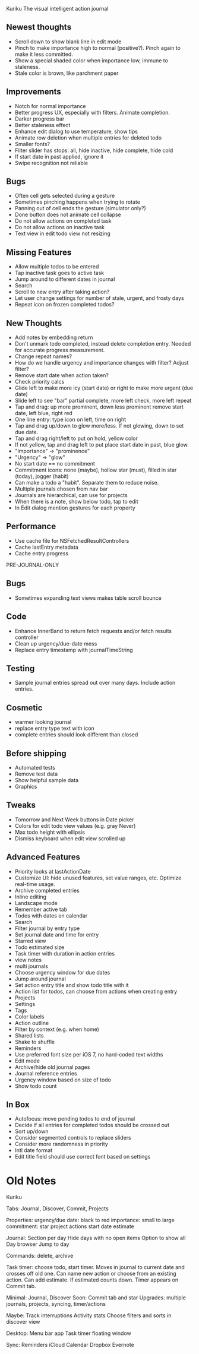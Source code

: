 Kuriku
The visual intelligent action journal

Newest thoughts
---------------
* Scroll down to show blank line in edit mode
* Pinch to make importance high to normal (positive?). Pinch again to make it less committed.
* Show a special shaded color when importance low, immune to staleness.
* Stale color is brown, like parchment paper

Improvements
------------
* Notch for normal importance
* Better progress UX, especially with filters. Animate completion.
* Darker progress bar
* Better staleness effect
* Enhance edit dialog to use temperature, show tips
* Animate row deletion when multiple entries for deleted todo
* Smaller fonts?
* Filter slider has stops: all, hide inactive, hide complete, hide cold
* If start date in past applied, ignore it
* Swipe recognition not reliable

Bugs
----
* Often cell gets selected during a gesture
* Sometimes pinching happens when trying to rotate
* Panning out of cell ends the gesture (simulator only?)
* Done button does not animate cell collapse
* Do not allow actions on completed task
* Do not allow actions on inactive task
* Text view in edit todo view not resizing

Missing Features
----------------
* Allow multiple todos to be entered
* Tap inactive task goes to active task
* Jump around to different dates in journal
* Search
* Scroll to new entry after taking action?
* Let user change settings for number of stale, urgent, and frosty days
* Repeat icon on frozen completed todos?

New Thoughts
------------
* Add notes by embedding return
* Don't unmark todo completed, instead delete completion entry. Needed for accurate progress measurement.
* Change repeat names?
* How do we handle urgency and importance changes with filter? Adjust filter?
* Remove start date when action taken?
* Check priority calcs
* Glide left to make more icy (start date) or right to make more urgent (due date)
* Slide left to see "bar" partial complete, more left check, more left repeat
* Tap and drag: up more prominent, down less prominent remove start date, left blue, right red
* One line entry: type icon on left, time on right
* Tap and drag up/down to glow more/less. If not glowing, down to set due date.
* Tap and drag right/left to put on hold, yellow color
* If not yellow, tap and drag left to put place start date in past, blue glow.
* "Importance" -> "prominence"
* "Urgency" -> "glow"
* No start date == no commitment
* Commitment icons: none (maybe), hollow star (must), filled in star (today), jogger (habit)
* Can make a todo a "habit". Separate them to reduce noise.
* Multiple journals chosen from nav bar
* Journals are hierarchical, can use for projects
* When there is a note, show below todo, tap to edit
* In Edit dialog mention gestures for each property

Performance
-----------
* Use cache file for NSFetchedResultControllers
* Cache lastEntry metadata
* Cache entry progress

PRE-JOURNAL-ONLY

Bugs
----
* Sometimes expanding text views makes table scroll bounce

Code
----
* Enhance InnerBand to return fetch requests and/or fetch results controller
* Clean up urgency/due-date mess
* Replace entry timestamp with journalTimeString

Testing
-------
* Sample journal entries spread out over many days. Include action entries.

Cosmetic
--------
* warmer looking journal
* replace entry type text with icon
* complete entries should look different than closed

Before shipping
---------------
* Automated tests
* Remove test data
* Show helpful sample data
* Graphics

Tweaks
------
* Tomorrow and Next Week buttons in Date picker
* Colors for edit todo view values (e.g. gray Never)
* Max todo height with ellipsis
* Dismiss keyboard when edit view scrolled up

Advanced Features
-----------------
* Priority looks at lastActionDate
* Customize UI: hide unused features, set value ranges, etc. Optimize real-time usage.
* Archive completed entries
* Inline editing
* Landscape mode
* Remember active tab
* Todos with dates on calendar
* Search
* Filter journal by entry type
* Set journal date and time for entry
* Starred view
* Todo estimated size
* Task timer with duration in action entries
* view notes
* multi journals
* Choose urgency window for due dates
* Jump around journal
* Set action entry title and show todo title with it
* Action list for todos, can choose from actions when creating entry
* Projects
* Settings
* Tags
* Color labels
* Action outline
* Filter by context (e.g. when home)
* Shared lists
* Shake to shuffle
* Reminders
* Use preferred font size per iOS 7, no hard-coded text widths
* Edit mode
* Archive/hide old journal pages
* Journal reference entries
* Urgency window based on size of todo
* Show todo count

In Box
------
* Autofocus: move pending todos to end of journal
* Decide if all entries for completed todos should be crossed out
* Sort up/down
* Consider segmented controls to replace sliders
* Consider more randomness in priority
* Intl date format
* Edit title field should use correct font based on settings

Old Notes
==========================

Kuriku

Tabs: Journal, Discover, Commit, Projects

Properties:
urgency/due date: black to red
importance: small to large
commitment: star
project
actions
start date
estimate

Journal:
Section per day
Hide days with no open items
Option to show all
Day browser
Jump to day

Commands: delete, archive

Task timer: choose todo, start timer. Moves in journal to current date and crosses off old one. Can name new action or choose from an existing action. Can add estimate. If estimated counts down. Timer appears on Commit tab. 

Minimal: Journal, Discover
Soon: Commit tab and star
Upgrades: multiple journals, projects, syncing, timer/actions

Maybe:
Track interruptions
Activity stats
Choose filters and sorts in discover view

Desktop:
Menu bar app
Task timer floating window

Sync:
Reminders
iCloud
Calendar
Dropbox
Evernote





